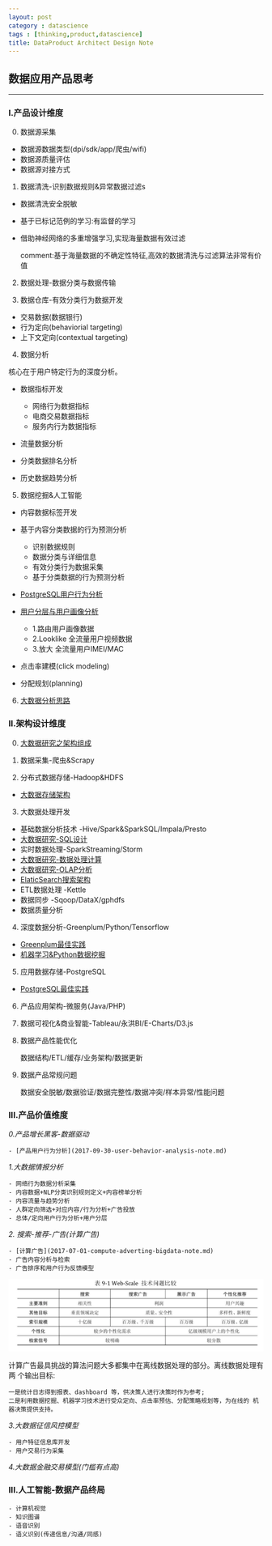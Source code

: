```yaml
---
layout: post
category : datascience
tags : [thinking,product,datascience]
title: DataProduct Architect Design Note
---
```


## 数据应用产品思考
-----------------------------------------------------------

### I.产品设计维度

0. 数据源采集

- 数据源数据类型(dpi/sdk/app/爬虫/wifi)
- 数据源质量评估
- 数据源对接方式

1. 数据清洗-识别数据规则&异常数据过滤s

- 数据清洗安全脱敏
- 基于已标记范例的学习:有监督的学习
- 借助神经网络的多重增强学习,实现海量数据有效过滤

	comment:基于海量数据的不确定性特征,高效的数据清洗与过滤算法非常有价值

2. 数据处理-数据分类与数据传输

3. 数据仓库-有效分类行为数据开发

- 交易数据(数据银行)
- 行为定向(behaviorial targeting)
- 上下文定向(contextual targeting)

4. 数据分析

核心在于用户特定行为的深度分析。

- 数据指标开发

	* 网络行为数据指标
	* 电商交易数据指标
	* 服务内行为数据指标

- 流量数据分析
- 分类数据排名分析
- 历史数据趋势分析

5. 数据挖掘&人工智能

- 内容数据标签开发
- 基于内容分类数据的行为预测分析

	* 识别数据规则
	* 数据分类与详细信息
	* 有效分类行为数据采集
	* 基于分类数据的行为预测分析

- [PostgreSQL用户行为分析](2017-05-30-postgresql-best-practice-note.md)
- [用户分层与用户画像分析](2018-06-06-user-behavior-profile-note.md)

	* 1.路由用户画像数据
	* 2.Looklike 全流量用户视频数据
	* 3.放大 全流量用户IMEI/MAC

- 点击率建模(click modeling)
- 分配规划(planning)


6. [大数据分析思路](2015-11-08-bigdata-analysis-thinking.md)

### II.架构设计维度

0. [大数据研究之架构组成](2017-07-27-bigdata-research-architect-build.md)

1. 数据采集-爬虫&Scrapy

2. 分布式数据存储-Hadoop&HDFS

- [大数据存储架构](2017-01-22-bigdata-database-architect-research-note.md)

3. 大数据处理开发

- 基础数据分析技术 -Hive/Spark&SparkSQL/Impala/Presto
- [大数据研究-SQL设计](2017-07-28-bigdata-research-sql-design.md)
- 实时数据处理-SparkStreaming/Storm
- [大数据研究-数据处理计算](2017-07-28-bigdata-research-bigdata-development.md)
- [大数据研究-OLAP分析](2017-02-01-bigdata-research-olap-anlysis.md)
- [ElaticSearch搜索架构](2017-01-06-elasticsearch-search-engine-architect-note.md)
- ETL数据处理 -Kettle
- 数据同步 -Sqoop/DataX/gphdfs
- 数据质量分析

4. 深度数据分析-Greenplum/Python/Tensorflow

- [Greenplum最佳实践](2017-05-28-greenplum-best-practice-note.md)
- [机器学习&Python数据挖掘](2017-10-16-ml-python-data-analysis-note.md)

5. 应用数据存储-PostgreSQL

- [PostgreSQL最佳实践](2017-05-30-postgresql-best-practice-note.md)

6. 产品应用架构-微服务(Java/PHP)

7. 数据可视化&商业智能-Tableau/永洪BI/E-Charts/D3.js

8. 数据产品性能优化

	数据结构/ETL/缓存/业务架构/数据更新

9. 数据产品常规问题

	数据安全脱敏/数据验证/数据完整性/数据冲突/样本异常/性能问题


### III.产品价值维度

_0.产品增长黑客-数据驱动_

	- [产品用户行为分析](2017-09-30-user-behavior-analysis-note.md)

_1.大数据情报分析_

	- 网络行为数据分析采集
	- 内容数据+NLP分类识别规则定义+内容榜单分析
	- 内容流量与趋势分析
	- 人群定向筛选+对应内容/行为分析+广告投放
	- 总体/定向用户行为分析+用户分层

_2. 搜索-推荐-广告(计算广告)_

	- [计算广告](2017-07-01-compute-adverting-bigdata-note.md)
	- 广告内容分析与检索
	- 广告排序和用户行为反馈模型

![web_adver](_includes/web_adver_map.png)

计算广告最具挑战的算法问题大多都集中在离线数据处理的部分。离线数据处理有两 个输出目标:

	一是统计日志得到报表、dashboard 等，供决策人进行决策时作为参考;
	二是利用数据挖掘、机器学习技术进行受众定向、点击率预估、分配策略规划等，为在线的 机器决策提供支持。

_3.大数据征信风控模型_

	- 用户特征信息库开发
	- 用户交易行为采集

_4.大数据金融交易模型(门槛有点高)_


### III.人工智能-数据产品终局

	- 计算机视觉
	- 知识图谱
	- 语音识别
	- 语义识别(传递信息/沟通/同感)

